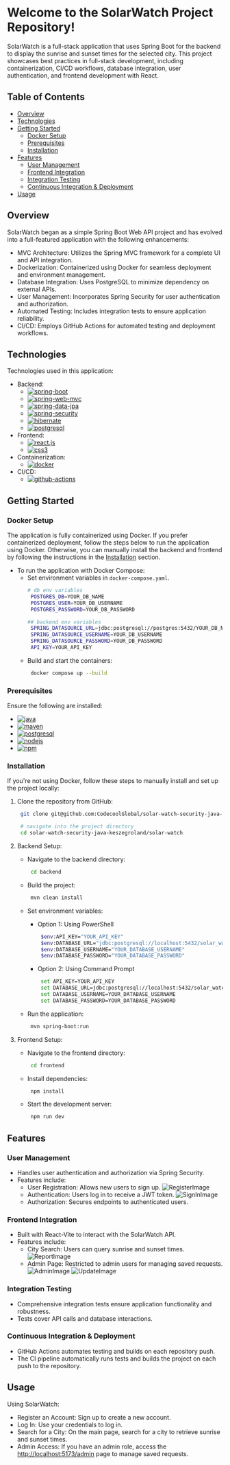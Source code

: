 # Welcome to the SolarWatch Project Repository!

SolarWatch is a full-stack application that uses Spring Boot for the backend to display the sunrise and sunset times for the selected city. This project showcases best practices in full-stack development, including containerization, CI/CD workflows, database integration, user authentication, and frontend development with React.

## Table of Contents
- [Overview](#overview)
- [Technologies](#technologies)
- [Getting Started](#getting-started)
  - [Docker Setup](#docker-setup)
  - [Prerequisites](#prerequisites)
  - [Installation](#installation)
- [Features](#features)
  - [User Management](#user-management)
  - [Frontend Integration](#frontend-integration)
  - [Integration Testing](#integration-testing)
  - [Continuous Integration & Deployment](#continuous-integration--deployment)
- [Usage](#usage)

## Overview
SolarWatch began as a simple Spring Boot Web API project and has evolved into a full-featured application with the following enhancements:

  - MVC Architecture: Utilizes the Spring MVC framework for a complete UI and API integration.
  - Dockerization: Containerized using Docker for seamless deployment and environment management.
  - Database Integration: Uses PostgreSQL to minimize dependency on external APIs.
  - User Management: Incorporates Spring Security for user authentication and authorization.
  - Automated Testing: Includes integration tests to ensure application reliability.
  - CI/CD: Employs GitHub Actions for automated testing and deployment workflows.

## Technologies
Technologies used in this application:
  - Backend:
    - [![spring-boot][spring-boot]][spring-boot-url]
    - [![spring-web-mvc][spring-web-mvc]][spring-web-mvc-url]
    - [![spring-data-jpa][spring-data-jpa]][spring-data-jpa-url]
    - [![spring-security][spring-security]][spring-security-url]
    - [![hibernate][hibernate]][hibernate-url]
    - [![postgresql][postgresql]][postgresql-url]
  - Frontend:
    - [![react.js][react.js]][react-url]
    - [![css3][css3]][css3-url]
  - Containerization:
    - [![docker][docker]][docker-url]
  - CI/CD:
    - [![github-actions][github-actions]][github-actions-url]

## Getting Started
  ### Docker Setup
  The application is fully containerized using Docker.
  If you prefer containerized deployment, follow the steps below to run the application using Docker.
  Otherwise, you can manually install the backend and frontend by following the instructions in the [Installation](#installation) section.
  - To run the application with Docker Compose:
    - Set environment variables in `docker-compose.yaml`.
      ```bash
      # db env variables
       POSTGRES_DB=YOUR_DB_NAME
       POSTGRES_USER=YOUR_DB_USERNAME
       POSTGRES_PASSWORD=YOUR_DB_PASSWORD

      ## backend env variables
       SPRING_DATASOURCE_URL=jdbc:postgresql://postgres:5432/YOUR_DB_NAME
       SPRING_DATASOURCE_USERNAME=YOUR_DB_USERNAME
       SPRING_DATASOURCE_PASSWORD=YOUR_DB_PASSWORD
       API_KEY=YOUR_API_KEY
      ```
    - Build and start the containers:
      ```bash
       docker compose up --build
      ```

  ### Prerequisites
  Ensure the following are installed:
  - [![java][java]][java-url]
  - [![maven][maven]][maven-url]
  - [![postgresql][postgresql]][postgresql-url]
  - [![nodejs][node.js]][node-url]
  - [![npm][npm]][npm-url]

  ### Installation
  If you're not using Docker, follow these steps to manually install and set up the project locally:
1. Clone the repository from GitHub:
   ```bash
    git clone git@github.com:CodecoolGlobal/solar-watch-security-java-keszegroland.git

    # navigate into the project directory
    cd solar-watch-security-java-keszegroland/solar-watch
   ```

2. Backend Setup:
   - Navigate to the backend directory:
     ```bash
      cd backend
     ```

   - Build the project:
     ```bash
      mvn clean install
     ```

   - Set environment variables:
     - Option 1: Using PowerShell
       ```bash
        $env:API_KEY="YOUR_API_KEY"
        $env:DATABASE_URL="jdbc:postgresql://localhost:5432/solar_watch_db"
        $env:DATABASE_USERNAME="YOUR_DATABASE_USERNAME"
        $env:DATABASE_PASSWORD="YOUR_DATABASE_PASSWORD"
       ```

     - Option 2: Using Command Prompt
       ```bash
        set API_KEY=YOUR_API_KEY
        set DATABASE_URL=jdbc:postgresql://localhost:5432/solar_watch_db
        set DATABASE_USERNAME=YOUR_DATABASE_USERNAME
        set DATABASE_PASSWORD=YOUR_DATABASE_PASSWORD
       ```

   - Run the application:
     ```bash
      mvn spring-boot:run
     ```

3. Frontend Setup:
   - Navigate to the frontend directory:
     ```bash
      cd frontend
     ```

   - Install dependencies:
     ```bash
      npm install
     ```

   - Start the development server:
       ```bash
        npm run dev
       ```

## Features
  ### User Management
  - Handles user authentication and authorization via Spring Security.
  - Features include:
    - User Registration: Allows new users to sign up.
    ![RegisterImage](.//ImagesReadme/RegisterImage.png)
    - Authentication: Users log in to receive a JWT token.
    ![SignInImage](.//ImagesReadme/SignInImage.png)
    - Authorization: Secures endpoints to authenticated users.

  ### Frontend Integration
  - Built with React-Vite to interact with the SolarWatch API.
  - Features include:
    - City Search: Users can query sunrise and sunset times.
    ![ReportImage](.//ImagesReadme/ReportImage.png)
    - Admin Page: Restricted to admin users for managing saved requests.
    ![AdminImage](.//ImagesReadme/AdminImage.png) ![UpdateImage](.//ImagesReadme/UpdateImage.png)
  
  ### Integration Testing
  - Comprehensive integration tests ensure application functionality and robustness.
  - Tests cover API calls and database interactions.
  
  ### Continuous Integration & Deployment
  - GitHub Actions automates testing and builds on each repository push.
  - The CI pipeline automatically runs tests and builds the project on each push to the repository.

## Usage
Using SolarWatch:
  - Register an Account: Sign up to create a new account.
  - Log In: Use your credentials to log in.
  - Search for a City: On the main page, search for a city to retrieve sunrise and sunset times.
  - Admin Access: If you have an admin role, access the [http://localhost:5173/admin](http://localhost:5173/admin) page to manage saved requests.



[spring-boot]: https://img.shields.io/badge/SpringBoot-6DB33F?style=for-the-badge&logo=Spring&logoColor=white
[spring-boot-url]: https://spring.io/projects/spring-boot
[spring-web-mvc]: https://img.shields.io/badge/SPRING%20WEB%20MVC-6DB33F?style=for-the-badge&logo=Spring&logoColor=white
[spring-web-mvc-url]: https://docs.spring.io/spring-framework/reference/web/webmvc.html
[spring-data-jpa]: https://img.shields.io/badge/SPRING%20DATA%20JPA-6DB33F?style=for-the-badge&logo=Spring&logoColor=white
[spring-data-jpa-url]: https://spring.io/projects/spring-data-jpa
[spring-security]: https://img.shields.io/badge/Spring%20Security-6DB33F?style=for-the-badge&logo=springsecurity&logoColor=white
[spring-security-url]: https://spring.io/projects/spring-security
[hibernate]: https://img.shields.io/badge/Hibernate-59666C?style=for-the-badge&logo=hibernate&logoColor=white
[hibernate-url]: https://hibernate.org/
[postgresql]: https://img.shields.io/badge/postgresql-4169e1?style=for-the-badge&logo=postgresql&logoColor=white
[postgresql-url]: https://www.postgresql.org/
[react.js]: https://img.shields.io/badge/React-20232A?style=for-the-badge&logo=react&logoColor=61DAFB
[react-url]: https://reactjs.org/
[CSS3]: https://img.shields.io/badge/CSS3-blue?style=for-the-badge
[CSS3-url]: https://developer.mozilla.org/en-US/docs/Web/CSS
[docker]: https://img.shields.io/badge/Docker-2496ED?style=for-the-badge&logo=docker&logoColor=white
[docker-url]: https://www.docker.com/
[github-actions]: https://img.shields.io/badge/GitHub_Actions-2088FF?style=for-the-badge&logo=github-actions&logoColor=white
[github-actions-url]: https://docs.github.com/en/actions
[java]: https://img.shields.io/badge/Java-17%2B-ED8B00?style=for-the-badge&labelColor=ED8B00&logo=java&color=808080[Java
[java-url]: https://www.java.com/en/
[maven]: https://img.shields.io/badge/Maven-4%2B-ED8B00?style=for-the-badge&labelColor=ED8B00&logo=maven&color=808080[Maven
[maven-url]: https://maven.apache.org/
[node.js]: https://img.shields.io/badge/Node.js-339933?style=for-the-badge&logo=nodedotjs&logoColor=white
[node-url]: https://nodejs.org/en
[npm]: https://img.shields.io/badge/npm-CB3837?style=for-the-badge&logo=npm&logoColor=white
[npm-url]: https://www.npmjs.com/